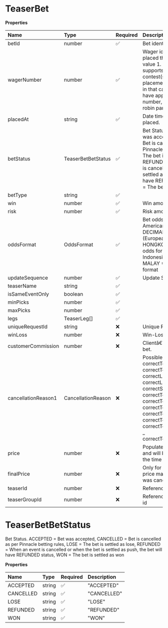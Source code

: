 # TeaserBet

**Properties**

| Name                | Type               | Required | Description                                                                                                                                                                                                                                                                                     |
| :------------------ | :----------------- | :------- | :---------------------------------------------------------------------------------------------------------------------------------------------------------------------------------------------------------------------------------------------------------------------------------------------- |
| betId               | number             | ✅       | Bet identification                                                                                                                                                                                                                                                                              |
| wagerNumber         | number             | ✅       | Wager identification. All bets placed thru the API will have value 1. Website Classic view supports multiple contest(special) bets placement in the same bet slip in that case the bet would have appropriate wager number, as well as all round robin parlay bets.                             |
| placedAt            | string             | ✅       | Date time when the bet was placed.                                                                                                                                                                                                                                                              |
| betStatus           | TeaserBetBetStatus | ✅       | Bet Status. ACCEPTED = Bet was accepted, CANCELLED = Bet is cancelled as per Pinnacle betting rules, LOSE = The bet is settled as lose, REFUNDED = When an event is cancelled or when the bet is settled as push, the bet will have REFUNDED status, WON = The bet is settled as won            |
| betType             | string             | ✅       |                                                                                                                                                                                                                                                                                                 |
| win                 | number             | ✅       | Win amount.                                                                                                                                                                                                                                                                                     |
| risk                | number             | ✅       | Risk amount.                                                                                                                                                                                                                                                                                    |
| oddsFormat          | OddsFormat         | ✅       | Bet odds format. AMERICAN = American odds format, DECIMAL = Decimal (European) odds format, HONGKONG = Hong Kong odds format, INDONESIAN = Indonesian odds format, MALAY = Malaysian odds format                                                                                                |
| updateSequence      | number             | ✅       | Update Sequence                                                                                                                                                                                                                                                                                 |
| teaserName          | string             | ✅       |                                                                                                                                                                                                                                                                                                 |
| isSameEventOnly     | boolean            | ✅       |                                                                                                                                                                                                                                                                                                 |
| minPicks            | number             | ✅       |                                                                                                                                                                                                                                                                                                 |
| maxPicks            | number             | ✅       |                                                                                                                                                                                                                                                                                                 |
| legs                | TeaserLeg[]        | ✅       |                                                                                                                                                                                                                                                                                                 |
| uniqueRequestId     | string             | ❌       | Unique Request Id                                                                                                                                                                                                                                                                               |
| winLoss             | number             | ❌       | Win-Loss for settled bets.                                                                                                                                                                                                                                                                      |
| customerCommission  | number             | ❌       | Clientâ€™s commission on the bet.                                                                                                                                                                                                                                                              |
| cancellationReason1 | CancellationReason | ❌       | Possible keys \: _ correctTeam1Id _ correctTeam2Id _ correctListedPitcher1 _ correctListedPitcher2 _ correctSpread _ correctTotalPoints _ correctTeam1TotalPoints _ correctTeam2TotalPoints _ correctTeam1Score _ correctTeam2Score _ correctTeam1TennisSetsScore _ correctTeam2TennisSetsScore |
| price               | number             | ❌       | Populated for all teaser bets and will be the original price at the time of the placement.                                                                                                                                                                                                      |
| finalPrice          | number             | ❌       | Only for settled parlay. Final price may differ in case leg was cancelled or half won.                                                                                                                                                                                                          |
| teaserId            | number             | ❌       | Reference to the teaser id                                                                                                                                                                                                                                                                      |
| teaserGroupId       | number             | ❌       | Reference to the teaser group id                                                                                                                                                                                                                                                                |

# TeaserBetBetStatus

Bet Status. ACCEPTED = Bet was accepted, CANCELLED = Bet is cancelled as per Pinnacle betting rules, LOSE = The bet is settled as lose, REFUNDED = When an event is cancelled or when the bet is settled as push, the bet will have REFUNDED status, WON = The bet is settled as won

**Properties**

| Name      | Type   | Required | Description |
| :-------- | :----- | :------- | :---------- |
| ACCEPTED  | string | ✅       | "ACCEPTED"  |
| CANCELLED | string | ✅       | "CANCELLED" |
| LOSE      | string | ✅       | "LOSE"      |
| REFUNDED  | string | ✅       | "REFUNDED"  |
| WON       | string | ✅       | "WON"       |

<!-- This file was generated by liblab | https://liblab.com/ -->
